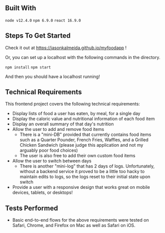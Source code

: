 ## Built With

`node v12.4.0`
`npm 6.9.0`
`react 16.9.0`

## Steps To Get Started

Check it out at https://jasonkalmeida.github.io/myfoodapp !

Or, you can set up a localhost with the following commands in the directory.

`npm install`
`npm start`

And then you should have a localhost running!

## Technical Requirements

This frontend project covers the following technical requirements:

- Display lists of food a user has eaten, by meal, for a single day
- Display the caloric value and nutritional information of each food item
- Display an overall summary of that day's nutrition
- Allow the user to add and remove food items
  - There is a "mini-DB" provided that currently contains  food items such as a Quarter Pounder, French Fries, Waffles, and a Grilled Chicken Sandwich (please judge this application and not my arguably poor food choices)
  - The user is also free to add their own custom food items
- Allow the user to switch between days
  - There is another "mini-log" that has 2 days of logs. Unfortunately, without a backend service it proved to be a little too hacky to maintain edits to logs, so the logs reset to their initial state upon switch
- Provide a user with a responsive design that works great on mobile devices, tablets, or desktops!

## Tests Performed

- Basic end-to-end flows for the above requirements were tested on Safari, Chrome, and Firefox on Mac as well as Safari on iOS.
